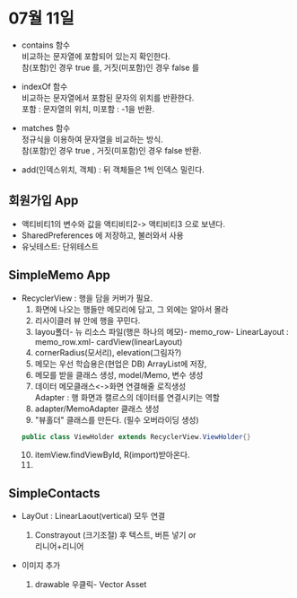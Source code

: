 # 07월 11일

- contains 함수  
비교하는 문자열에 포함되어 있는지 확인한다.  
참(포함)인 경우 true 를, 거짓(미포함)인 경우 false 를 

- indexOf 함수  
비교하는 문자열에서 포함된 문자의 위치를 반환한다.  
포함 : 문자열의 위치, 미포함 : -1을 반환.

- matches 함수  
정규식을 이용하여 문자열을 비교하는 방식.  
참(포함)인 경우 true , 거짓(미포함)인 경우 false 반환.

- add(인덱스위치, 객체) : 뒤 객체들은 1씩 인덱스 밀린다.


## 회원가입 App
- 액티비티1의 변수와 값을 액티비티2-> 액티비티3 으로 보낸다.
- SharedPreferences 에 저장하고, 불러와서 사용
- 유닛테스트: 단위테스트

## SimpleMemo App
- RecyclerView : 행을 담을 커버가 필요.  
  1. 화면에 나오는 행들만 메모리에 담고, 그 외에는 알아서 몰라
  2. 리사이클러 뷰 안에 행을 꾸민다.
  3. layou폴더- 뉴 리소스 파일(행은 하나의 메모)- memo_row-   LinearLayout : memo_row.xml- cardView(linearLayout)
  4. cornerRadius(모서리), elevation(그림자?)
  5. 메모는 우선 학습용은(현업은 DB) ArrayList에 저장,
  6. 메모를 받을 클래스 생성, model/Memo,  변수 생성
  7. 데이터 메모클래스<->화면 연결해줄 로직생성  
    Adapter : 행 화면과 캘르스의 데이터를 연결시키는 역할
  8. adapter/MemoAdapter 클래스 생성
  9. "뷰홀더" 클래스를 만든다. (필수 오버라이딩 생성)  
    ```java
    public class ViewHolder extends RecyclerView.ViewHolder{}
    ```
  10. itemView.findViewById, R(import)받아온다. 
  11. 


## SimpleContacts
- LayOut : LinearLaout(vertical) 모두 연결
    1. Constrayout (크기조절) 후 텍스트, 버튼 넣기 or   
    리니어+리니어

- 이미지 추가
  1. drawable 우클릭- Vector Asset
